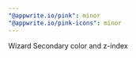 ```yaml
---
"@appwrite.io/pink": minor
"@appwrite.io/pink-icons": minor
---
```


Wizard Secondary color and z-index
